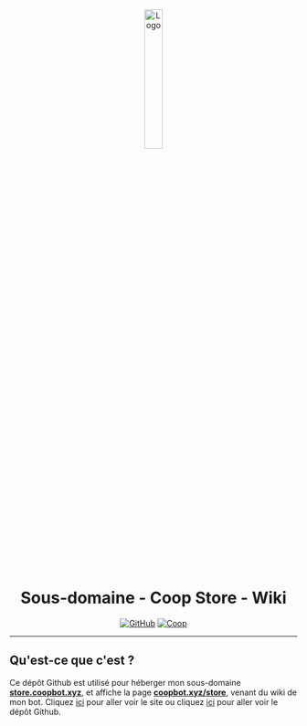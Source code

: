 <div align="center">
  <a href="https://store.coopbot.xyz"><img src="https://coopbot.xyz/images/coopbot.png" alt="Logo" width="25%" height="auto"></a>

  # Sous-domaine - Coop Store - Wiki
  [![GitHub](https://img.shields.io/badge/20syldev-333333?logo=Github&logoColor=white)](https://github.com/20syldev)
  [![Coop](https://img.shields.io/badge//doc&#8722;coopbot-3857ab)](https://github.com/20syldev/doc-coopbot)
</div>

---

## Qu'est-ce que c'est ?
Ce dépôt Github est utilisé pour héberger mon sous-domaine **[store.coopbot.xyz](https://store.coopbot.xyz)**, et affiche la page **[coopbot.xyz/store](https://coopbot.xyz/store)**, venant du wiki de mon bot.
Cliquez [ici](https://coopbot.xyz) pour aller voir le site ou cliquez [ici](https://github.com/20syldev/doc-coopbot) pour aller voir le dépôt Github.
